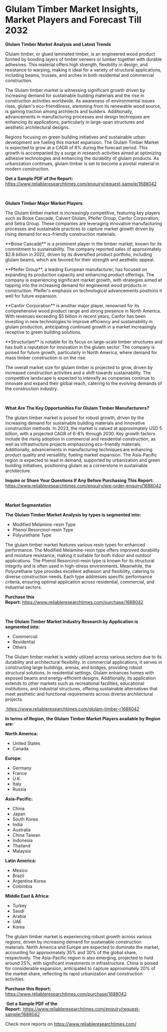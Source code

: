 <p><h1>Glulam Timber Market Insights, Market Players and Forecast Till 2032</h1></p><p><strong>Glulam Timber Market Analysis and Latest Trends</strong></p>
<p><p>Glulam timber, or glued laminated timber, is an engineered wood product formed by bonding layers of timber veneers or lumber together with durable adhesives. This material offers high strength, flexibility in design, and resistance to warping, making it ideal for a variety of structural applications, including beams, trusses, and arches in both residential and commercial construction.</p><p>The Glulam timber market is witnessing significant growth driven by increasing demand for sustainable building materials and the rise in construction activities worldwide. As awareness of environmental issues rises, glulam's eco-friendliness, stemming from its renewable wood source, is gaining traction among architects and builders. Additionally, advancements in manufacturing processes and design techniques are enhancing its applications, particularly in large-span structures and aesthetic architectural designs.</p><p>Regions focusing on green building initiatives and sustainable urban development are fueling this market expansion. The Glulam Timber Market is expected to grow at a CAGR of 8% during the forecast period. This growth is accompanied by a surge in research activities aimed at optimizing adhesive technologies and enhancing the durability of glulam products. As urbanization continues, glulam timber is set to become a pivotal material in modern construction.</p></p>
<p><strong>Get a Sample PDF of the Report:&nbsp;</strong> <a href="https://www.reliableresearchtimes.com/enquiry/request-sample/1688042?utm_campaign=3227&utm_medium=2&utm_source=Github&utm_content=ia&utm_term=31032025&utm_id=glulam-timber">https://www.reliableresearchtimes.com/enquiry/request-sample/1688042</a></p>
<p>&nbsp;</p>
<p><strong>Glulam Timber Major Market Players</strong></p>
<p><p>The Glulam timber market is increasingly competitive, featuring key players such as Boise Cascade, Calvert Glulam, Pfeifer Group, Canfor Corporation, and Setra Group. These companies are leveraging innovative manufacturing processes and sustainable practices to capture market growth driven by rising demand for eco-friendly construction materials.</p><p>**Boise Cascade** is a prominent player in the timber market, known for its commitment to sustainability. The company reported sales of approximately $2.8 billion in 2022, driven by its diversified product portfolio, including glulam beams, which are favored for their strength and aesthetic appeal.</p><p>**Pfeifer Group**, a leading European manufacturer, has focused on expanding its production capacity and enhancing product offerings. The company is experiencing significant market growth, with strategies aimed at tapping into the increasing demand for engineered wood products in construction. Pfeifer's emphasis on technological advancements positions it well for future expansion.</p><p>**Canfor Corporation** is another major player, renowned for its comprehensive wood product range and strong presence in North America. With revenues exceeding $5 billion in recent years, Canfor has been investing in new technologies to improve efficiency and sustainability in glulam production, anticipating continued growth in a market increasingly receptive to green building solutions.</p><p>**Structurlam** is notable for its focus on large-scale timber structures and has built a reputation for innovation in the glulam sector. The company is poised for future growth, particularly in North America, where demand for mass timber construction is on the rise.</p><p>The overall market size for glulam timber is projected to grow, driven by increased construction activities and a shift towards sustainability. The competitive landscape is expected to intensify as companies continue to innovate and expand their global reach, catering to the evolving demands of the construction industry.</p></p>
<p>&nbsp;</p>
<p><strong>What Are The Key Opportunities For Glulam Timber Manufacturers?</strong></p>
<p><p>The glulam timber market is poised for robust growth, driven by the increasing demand for sustainable building materials and innovative construction methods. In 2023, the market is valued at approximately USD 5 billion, with a projected CAGR of 6-8% through 2030. Key growth factors include the rising adoption in commercial and residential construction, as well as infrastructure projects emphasizing eco-friendly materials. Additionally, advancements in manufacturing techniques are enhancing product quality and versatility, fueling market expansion. The Asia-Pacific region is expected to lead in demand, supported by urbanization and green building initiatives, positioning glulam as a cornerstone in sustainable architecture.</p></p>
<p><strong>Inquire or Share Your Questions If Any Before Purchasing This Report:</strong> <a href="https://www.reliableresearchtimes.com/enquiry/pre-order-enquiry/1688042?utm_campaign=3227&utm_medium=2&utm_source=Github&utm_content=ia&utm_term=31032025&utm_id=glulam-timber">https://www.reliableresearchtimes.com/enquiry/pre-order-enquiry/1688042</a></p>
<p>&nbsp;</p>
<p><strong>Market Segmentation</strong></p>
<p><strong>The Glulam Timber Market Analysis by types is segmented into:</strong></p>
<p><ul><li>Modified Melamine-resin Type</li><li>Phenol Resorcinol-resin Type</li><li>Polyurethane Type</li></ul></p>
<p><p>The glulam timber market features various resin types for enhanced performance. The Modified Melamine-resin type offers improved durability and moisture resistance, making it suitable for both indoor and outdoor applications. The Phenol Resorcinol-resin type is known for its structural integrity and is often used in high-stress environments. Meanwhile, the Polyurethane type provides excellent adhesion and flexibility, catering to diverse construction needs. Each type addresses specific performance criteria, ensuring optimal application across residential, commercial, and industrial sectors.</p></p>
<p><strong>Purchase this Report:&nbsp;</strong><a href="https://www.reliableresearchtimes.com/purchase/1688042?utm_campaign=3227&utm_medium=2&utm_source=Github&utm_content=ia&utm_term=31032025&utm_id=glulam-timber">https://www.reliableresearchtimes.com/purchase/1688042</a></p>
<p>&nbsp;</p>
<p><strong>The Glulam Timber Market Industry Research by Application is segmented into:</strong></p>
<p><ul><li>Commercial</li><li>Residential</li><li>Others</li></ul></p>
<p><p>The Glulam timber market is widely utilized across various sectors due to its durability and architectural flexibility. In commercial applications, it serves in constructing large buildings, arenas, and bridges, providing robust structural solutions. In residential settings, Glulam enhances homes with exposed beams and energy-efficient designs. Additionally, its application extends to other markets such as recreational facilities, educational institutions, and industrial structures, offering sustainable alternatives that meet aesthetic and functional requirements across diverse architectural projects.</p></p>
<p><a href="https://www.reliableresearchtimes.com/glulam-timber-r1688042?utm_campaign=3227&utm_medium=2&utm_source=Github&utm_content=ia&utm_term=31032025&utm_id=glulam-timber">&nbsp;https://www.reliableresearchtimes.com/glulam-timber-r1688042</a></p>
<p><strong>In terms of Region, the Glulam Timber Market Players available by Region are:</strong></p>
<p>
    <p> <strong> North America: </strong>
        <ul>
            <li>United States</li>
            <li>Canada</li>
        </ul>
        </p> 
    <p> <strong> Europe: </strong>
        <ul>
            <li>Germany</li>
            <li>France</li>
            <li>U.K.</li>
            <li>Italy</li>
            <li>Russia</li>
        </ul>
        </p> 
    <p> <strong> Asia-Pacific: </strong>
        <ul>
            <li>China</li>
            <li>Japan</li>
            <li>South Korea</li>
            <li>India</li>
            <li>Australia</li>
            <li>China Taiwan</li>
            <li>Indonesia</li>
            <li>Thailand</li>
            <li>Malaysia</li>
        </ul>
        </p> 
    <p> <strong> Latin America: </strong>
        <ul>
            <li>Mexico</li>
            <li>Brazil</li>
            <li>Argentina Korea</li>
            <li>Colombia</li>
        </ul>
        </p> 
    <p> <strong> Middle East & Africa: </strong>
        <ul>
            <li>Turkey</li>
            <li>Saudi</li>
            <li>Arabia</li>
            <li>UAE</li>
            <li>Korea</li>
        </ul>
    </p>
    </p>
<p><p>The glulam timber market is experiencing robust growth across various regions, driven by increasing demand for sustainable construction materials. North America and Europe are expected to dominate the market, accounting for approximately 35% and 30% of the global share, respectively. The Asia-Pacific region is also emerging, projected to hold around 25%, with significant investments in infrastructure. China is poised for considerable expansion, anticipated to capture approximately 20% of the market share, reflecting its rapid urbanization and construction activities.</p></p>
<p><strong>Purchase this Report: </strong><a href="https://www.reliableresearchtimes.com/purchase/1688042?utm_campaign=3227&utm_medium=2&utm_source=Github&utm_content=ia&utm_term=31032025&utm_id=glulam-timber">https://www.reliableresearchtimes.com/purchase/1688042</a></p>
<p>&nbsp;<strong>Get a Sample PDF of the Report:&nbsp;&nbsp;</strong><a href="https://www.reliableresearchtimes.com/enquiry/request-sample/1688042?utm_campaign=3227&utm_medium=2&utm_source=Github&utm_content=ia&utm_term=31032025&utm_id=glulam-timber">https://www.reliableresearchtimes.com/enquiry/request-sample/1688042</a></p>
<p><strong></strong></p>
<p>Check more reports on <a href="https://www.reliableresearchtimes.com/?utm_campaign=3227&utm_medium=2&utm_source=Github&utm_content=ia&utm_term=31032025&utm_id=glulam-timber">https://www.reliableresearchtimes.com/</a></p>